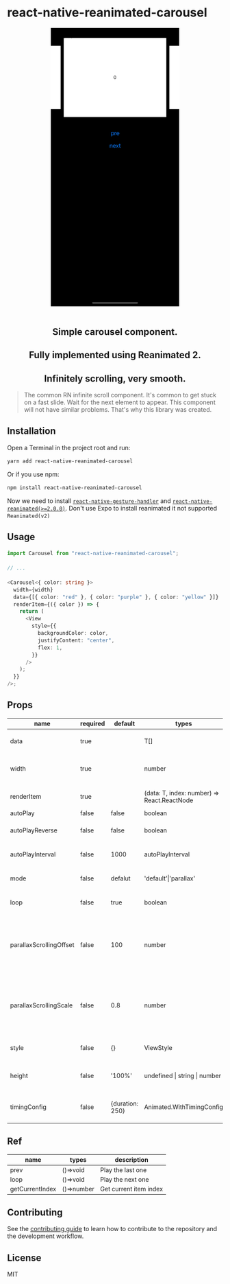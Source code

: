 # react-native-reanimated-carousel

<img src="./assets/example-01.gif" style='margin:0 auto;width:300px;display:block'/>

<br/>
<h2 style="text-align:center;">Simple carousel component.</h2>
<h2 style="text-align:center;">Fully implemented using Reanimated 2.</h2>
<h2 style="text-align:center;">Infinitely scrolling, very smooth.</h2>

> The common RN infinite scroll component. It's common to get stuck on a fast slide. Wait for the next element to appear. This component will not have similar problems. That's why this library was created.

## Installation

Open a Terminal in the project root and run:

```sh
yarn add react-native-reanimated-carousel
```

Or if you use npm:

```sh
npm install react-native-reanimated-carousel
```

Now we need to install [`react-native-gesture-handler`](https://github.com/kmagiera/react-native-gesture-handler) and [`react-native-reanimated(>=2.0.0)`](https://github.com/kmagiera/react-native-reanimated).
Don't use Expo to install reanimated it not supported `Reanimated(v2)`

## Usage

```typescript
import Carousel from "react-native-reanimated-carousel";

// ...

<Carousel<{ color: string }>
  width={width}
  data={[{ color: "red" }, { color: "purple" }, { color: "yellow" }]}
  renderItem={({ color }) => {
    return (
      <View
        style={{
          backgroundColor: color,
          justifyContent: "center",
          flex: 1,
        }}
      />
    );
  }}
/>;
```

## Props

| name                    | required | default         | types                                       | description                                                                    |
| ----------------------- | -------- | --------------- | ------------------------------------------- | ------------------------------------------------------------------------------ |
| data                    | true     |                 | T[]                                         | Carousel items data set                                                        |
| width                   | true     |                 | number                                      | Specified carousel container width                                             |
| renderItem              | true     |                 | (data: T, index: number) => React.ReactNode | Render carousel item                                                           |
| autoPlay                | false    | false           | boolean                                     | Auto play                                                                      |
| autoPlayReverse         | false    | false           | boolean                                     | Auto play reverse playback                                                     |
| autoPlayInterval        | false    | 1000            | autoPlayInterval                            | Auto play playback interval                                                    |
| mode                    | false    | defalut         | 'default'\|'parallax'                       | Carousel Animated transitions                                                  |
| loop                    | false    | true            | boolean                                     | Carousel loop playback                                                         |
| parallaxScrollingOffset | false    | 100             | number                                      | When use 'default' Layout props,this prop can be control prev/next item offset |
| parallaxScrollingScale  | false    | 0.8             | number                                      | When use 'default' Layout props,this prop can be control prev/next item scale  |
| style                   | false    | {}              | ViewStyle                                   | Carousel container style                                                       |
| height                  | false    | '100%'          | undefined \| string \| number               | Specified carousel container height                                            |
| timingConfig            | false    | {duration: 250} | Animated.WithTimingConfig                   | Timing config of translation animated                                          |

## Ref

| name            | types      | description            |
| --------------- | ---------- | ---------------------- |
| prev            | ()=>void   | Play the last one      |
| loop            | ()=>void   | Play the next one      |
| getCurrentIndex | ()=>number | Get current item index |

## Contributing

See the [contributing guide](CONTRIBUTING.md) to learn how to contribute to the repository and the development workflow.

## License

MIT
